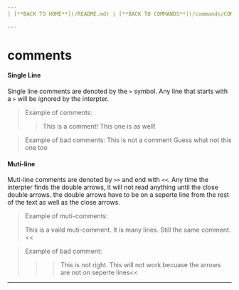 ```yaml
---
| [**BACK TO HOME**](/README.md) | [**BACK TO COMMANDS**](/commands/COMMANDS.md) |

---
```

# comments
#### Single Line
Single line comments are denoted by the ```>``` symbol. Any line that starts with a ```>``` will be ignored
by the interpter.
> Example of comments:
> >This is a comment!
> >This one is as well!

> Example of bad comments:
> This is not a comment
> Guess what not this one too
#### Muti-line
Muti-line comments are denoted by ```>>``` and end with ```<<```. Any time the interpter finds the double arrows, it will not read
anything until the close double arrows. the double arrows have to be on a seperte line from the rest of the text as well as the close arrows.
> Example of muti-comments:
> >>
> This is a vaild muti-comment.
> It is many lines.
> Still the same comment.
> <<

> Example of bad comment:
> >>This is not right.
> This will not work becuase the
> arrows are not on seperte lines<<
---